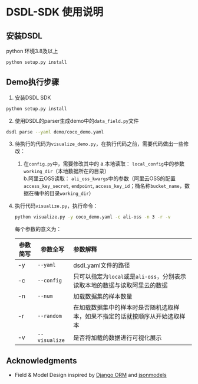 # DSDL-SDK 使用说明

## 安装DSDL

python 环境3.8及以上
```bash
python setup.py install
```

## Demo执行步骤

1. 安装DSDL SDK
```bash
python setup.py install
```

2. 使用DSDL的parser生成demo中的`data_field.py`文件
```bash
dsdl parse --yaml demo/coco_demo.yaml
```

3. 待执行的代码为`visualize_demo.py`，在执行代码之前，需要代码做出一些修改：

   1. 在`config.py`中，需要修改其中的
      a.本地读取： `local_config`中的参数`working_dir`（本地数据所在的目录）  
      b.阿里云OSS读取： `ali_oss_kwargs`中的参数（阿里云OSS的配置`access_key_secret`, `endpoint`, `access_key_id`；桶名称`bucket_name`，数据在桶中的目录`working_dir`）  

4. 执行代码`visualize.py`，执行命令：

   ```bash
   python visualize.py -y coco_demo.yaml -c ali-oss -n 3 -r -v
   ```

   每个参数的意义为：

   | 参数简写 | 参数全写      | 参数解释                                                     |
   | -------- | ------------- | :----------------------------------------------------------- |
   | -y       | `--yaml`      | dsdl_yaml文件的路径                                          |
   | -c       | `--config`    | 只可以指定为`local`或是`ali-oss`，分别表示读取本地的数据与读取阿里云的数据 |
   | -n       | `--num`       | 加载数据集的样本数量                                         |
   | -r       | `--random`    | 在加载数据集中的样本时是否随机选取样本，如果不指定的话就按顺序从开始选取样本 |
   | -v       | `--visualize` | 是否将加载的数据进行可视化展示                               |


## Acknowledgments

* Field & Model Design inspired by [Django ORM](https://www.djangoproject.com/) and [jsonmodels](https://github.com/jazzband/jsonmodels)

